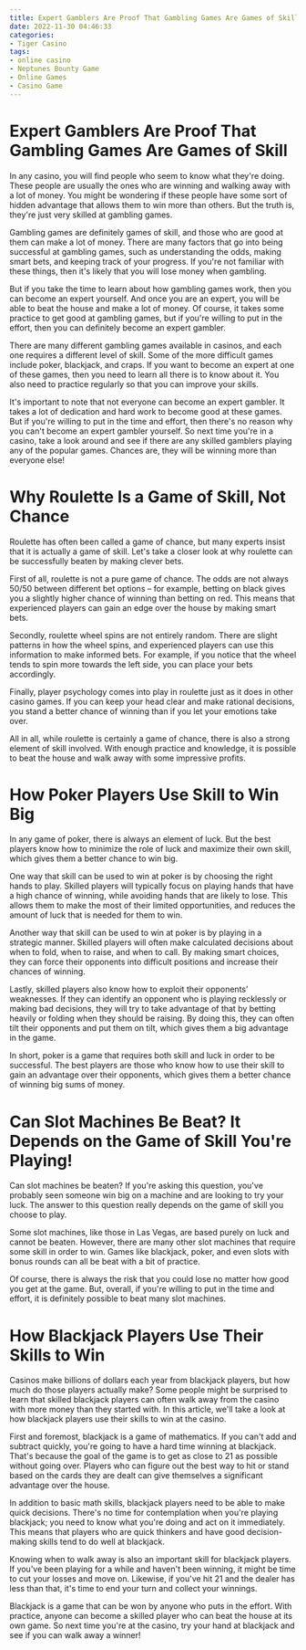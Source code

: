 ```yaml
---
title: Expert Gamblers Are Proof That Gambling Games Are Games of Skill
date: 2022-11-30 04:46:33
categories:
- Tiger Casino
tags:
- online casino
- Neptunes Bounty Game
- Online Games
- Casino Game
---
```



#  Expert Gamblers Are Proof That Gambling Games Are Games of Skill

In any casino, you will find people who seem to know what they're doing. These people are usually the ones who are winning and walking away with a lot of money. You might be wondering if these people have some sort of hidden advantage that allows them to win more than others. But the truth is, they're just very skilled at gambling games.

Gambling games are definitely games of skill, and those who are good at them can make a lot of money. There are many factors that go into being successful at gambling games, such as understanding the odds, making smart bets, and keeping track of your progress. If you're not familiar with these things, then it's likely that you will lose money when gambling.

But if you take the time to learn about how gambling games work, then you can become an expert yourself. And once you are an expert, you will be able to beat the house and make a lot of money. Of course, it takes some practice to get good at gambling games, but if you're willing to put in the effort, then you can definitely become an expert gambler.

There are many different gambling games available in casinos, and each one requires a different level of skill. Some of the more difficult games include poker, blackjack, and craps. If you want to become an expert at one of these games, then you need to learn all there is to know about it. You also need to practice regularly so that you can improve your skills.

It's important to note that not everyone can become an expert gambler. It takes a lot of dedication and hard work to become good at these games. But if you're willing to put in the time and effort, then there's no reason why you can't become an expert gambler yourself. So next time you're in a casino, take a look around and see if there are any skilled gamblers playing any of the popular games. Chances are, they will be winning more than everyone else!

#  Why Roulette Is a Game of Skill, Not Chance

Roulette has often been called a game of chance, but many experts insist that it is actually a game of skill. Let's take a closer look at why roulette can be successfully beaten by making clever bets.

First of all, roulette is not a pure game of chance. The odds are not always 50/50 between different bet options – for example, betting on black gives you a slightly higher chance of winning than betting on red. This means that experienced players can gain an edge over the house by making smart bets.

Secondly, roulette wheel spins are not entirely random. There are slight patterns in how the wheel spins, and experienced players can use this information to make informed bets. For example, if you notice that the wheel tends to spin more towards the left side, you can place your bets accordingly.

Finally, player psychology comes into play in roulette just as it does in other casino games. If you can keep your head clear and make rational decisions, you stand a better chance of winning than if you let your emotions take over.

All in all, while roulette is certainly a game of chance, there is also a strong element of skill involved. With enough practice and knowledge, it is possible to beat the house and walk away with some impressive profits.

#  How Poker Players Use Skill to Win Big

In any game of poker, there is always an element of luck. But the best players know how to minimize the role of luck and maximize their own skill, which gives them a better chance to win big.

One way that skill can be used to win at poker is by choosing the right hands to play. Skilled players will typically focus on playing hands that have a high chance of winning, while avoiding hands that are likely to lose. This allows them to make the most of their limited opportunities, and reduces the amount of luck that is needed for them to win.

Another way that skill can be used to win at poker is by playing in a strategic manner. Skilled players will often make calculated decisions about when to fold, when to raise, and when to call. By making smart choices, they can force their opponents into difficult positions and increase their chances of winning.

Lastly, skilled players also know how to exploit their opponents’ weaknesses. If they can identify an opponent who is playing recklessly or making bad decisions, they will try to take advantage of that by betting heavily or folding when they should be raising. By doing this, they can often tilt their opponents and put them on tilt, which gives them a big advantage in the game.

In short, poker is a game that requires both skill and luck in order to be successful. The best players are those who know how to use their skill to gain an advantage over their opponents, which gives them a better chance of winning big sums of money.

#  Can Slot Machines Be Beat? It Depends on the Game of Skill You're Playing!

Can slot machines be beaten? If you're asking this question, you've probably seen someone win big on a machine and are looking to try your luck. The answer to this question really depends on the game of skill you choose to play.

Some slot machines, like those in Las Vegas, are based purely on luck and cannot be beaten. However, there are many other slot machines that require some skill in order to win. Games like blackjack, poker, and even slots with bonus rounds can all be beat with a bit of practice.

Of course, there is always the risk that you could lose no matter how good you get at the game. But, overall, if you're willing to put in the time and effort, it is definitely possible to beat many slot machines.

#  How Blackjack Players Use Their Skills to Win

Casinos make billions of dollars each year from blackjack players, but how much do those players actually make? Some people might be surprised to learn that skilled blackjack players can often walk away from the casino with more money than they started with. In this article, we'll take a look at how blackjack players use their skills to win at the casino.

First and foremost, blackjack is a game of mathematics. If you can't add and subtract quickly, you're going to have a hard time winning at blackjack. That's because the goal of the game is to get as close to 21 as possible without going over. Players who can figure out the best way to hit or stand based on the cards they are dealt can give themselves a significant advantage over the house.

In addition to basic math skills, blackjack players need to be able to make quick decisions. There's no time for contemplation when you're playing blackjack; you need to know what you're doing and act on it immediately. This means that players who are quick thinkers and have good decision-making skills tend to do well at blackjack.

Knowing when to walk away is also an important skill for blackjack players. If you've been playing for a while and haven't been winning, it might be time to cut your losses and move on. Likewise, if you've hit 21 and the dealer has less than that, it's time to end your turn and collect your winnings.

Blackjack is a game that can be won by anyone who puts in the effort. With practice, anyone can become a skilled player who can beat the house at its own game. So next time you're at the casino, try your hand at blackjack and see if you can walk away a winner!